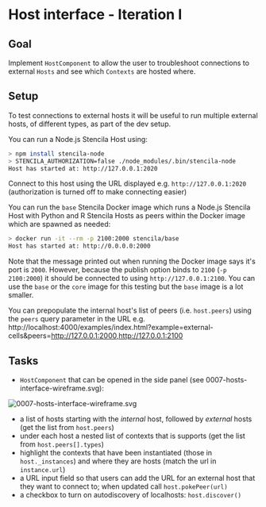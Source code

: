 # Host interface - Iteration I

## Goal

Implement `HostComponent` to allow the user to troubleshoot connections to external `Hosts` and see which `Contexts` are hosted where.

## Setup

To test connections to external hosts it will be useful to run multiple external hosts, of different types, as part of the dev setup.

You can run a Node.js Stencila Host using:

```bash
> npm install stencila-node
> STENCILA_AUTHORIZATION=false ./node_modules/.bin/stencila-node
Host has started at: http://127.0.0.1:2020
```

Connect to this host using the URL displayed e.g. `http://127.0.0.1:2020` (authorization is turned off to make connecting easier)

You can run the `base` Stencila Docker image which runs a Node.js Stencila Host with Python and R Stencila Hosts as peers within the Docker image which are spawned as needed:

```bash
> docker run -it --rm -p 2100:2000 stencila/base
Host has started at: http://0.0.0.0:2000
```

Note that the message printed out when running the Docker image says it's port is `2000`. However, because the publish option binds to `2100` (`-p 2100:2000`) it should be connected to using `http://127.0.0.1:2100`. You can use the `base` or the `core` image for this testing but the `base` image is a lot smaller.

You can prepopulate the internal host's list of peers (i.e. `host.peers`) using the `peers` query parameter in the URL e.g. http://localhost:4000/examples/index.html?example=external-cells&peers=http://127.0.0.1:2000,http://127.0.0.1:2100

## Tasks

- `HostComponent` that can be opened in the side panel (see 0007-hosts-interface-wireframe.svg):

![0007-hosts-interface-wireframe.svg]()

- a list of hosts starting with the _internal_ host, followed by _external_ hosts (get the list from `host.peers`)
- under each host a nested list of contexts that is supports (get the list from `host.peers[].types`)
- highlight the contexts that have been instantiated (those in `host._instances`) and where they are hosts (match the url in `instance.url`) 
- a URL input field so that users can add the URL for an external host that they want to connect to; when updated call `host.pokePeer(url)`
- a checkbox to turn on autodiscovery of localhosts: `host.discover()`
